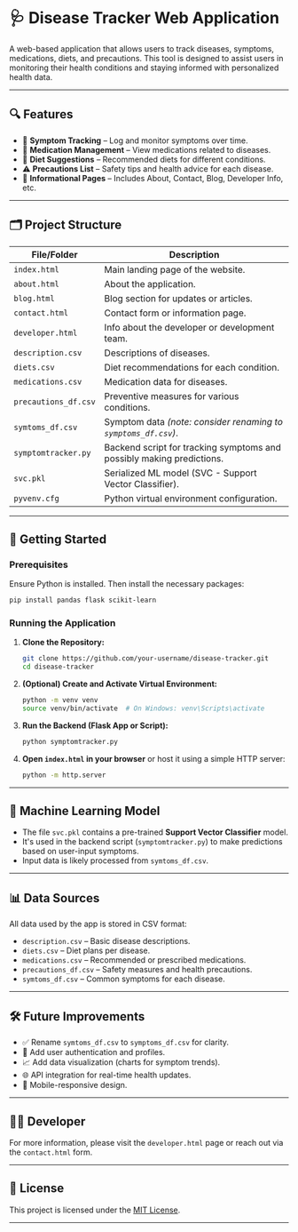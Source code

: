 # 🩺 Disease Tracker Web Application

A web-based application that allows users to track diseases, symptoms, medications, diets, and precautions. This tool is designed to assist users in monitoring their health conditions and staying informed with personalized health data.

---

## 🔍 Features

- 🧾 **Symptom Tracking** – Log and monitor symptoms over time.
- 💊 **Medication Management** – View medications related to diseases.
- 🥗 **Diet Suggestions** – Recommended diets for different conditions.
- ⚠️ **Precautions List** – Safety tips and health advice for each disease.
- 📄 **Informational Pages** – Includes About, Contact, Blog, Developer Info, etc.

---

## 🗂️ Project Structure

| File/Folder        | Description |
|--------------------|-------------|
| `index.html`       | Main landing page of the website. |
| `about.html`       | About the application. |
| `blog.html`        | Blog section for updates or articles. |
| `contact.html`     | Contact form or information page. |
| `developer.html`   | Info about the developer or development team. |
| `description.csv`  | Descriptions of diseases. |
| `diets.csv`        | Diet recommendations for each condition. |
| `medications.csv`  | Medication data for diseases. |
| `precautions_df.csv` | Preventive measures for various conditions. |
| `symtoms_df.csv`   | Symptom data *(note: consider renaming to `symptoms_df.csv`)*. |
| `symptomtracker.py` | Backend script for tracking symptoms and possibly making predictions. |
| `svc.pkl`          | Serialized ML model (SVC - Support Vector Classifier). |
| `pyvenv.cfg`       | Python virtual environment configuration. |

---

## 🚀 Getting Started

### Prerequisites

Ensure Python is installed. Then install the necessary packages:

```bash
pip install pandas flask scikit-learn
````

### Running the Application

1. **Clone the Repository:**

   ```bash
   git clone https://github.com/your-username/disease-tracker.git
   cd disease-tracker
   ```

2. **(Optional) Create and Activate Virtual Environment:**

   ```bash
   python -m venv venv
   source venv/bin/activate  # On Windows: venv\Scripts\activate
   ```

3. **Run the Backend (Flask App or Script):**

   ```bash
   python symptomtracker.py
   ```

4. **Open `index.html` in your browser** or host it using a simple HTTP server:

   ```bash
   python -m http.server
   ```

---

## 🧠 Machine Learning Model

* The file `svc.pkl` contains a pre-trained **Support Vector Classifier** model.
* It's used in the backend script (`symptomtracker.py`) to make predictions based on user-input symptoms.
* Input data is likely processed from `symtoms_df.csv`.

---

## 📊 Data Sources

All data used by the app is stored in CSV format:

* `description.csv` – Basic disease descriptions.
* `diets.csv` – Diet plans per disease.
* `medications.csv` – Recommended or prescribed medications.
* `precautions_df.csv` – Safety measures and health precautions.
* `symtoms_df.csv` – Common symptoms for each disease.

---

## 🛠️ Future Improvements

* ✅ Rename `symtoms_df.csv` to `symptoms_df.csv` for clarity.
* 🔐 Add user authentication and profiles.
* 📈 Add data visualization (charts for symptom trends).
* 🌐 API integration for real-time health updates.
* 📲 Mobile-responsive design.

---

## 👨‍💻 Developer

For more information, please visit the `developer.html` page or reach out via the `contact.html` form.

---

## 📄 License

This project is licensed under the [MIT License](LICENSE).

---

